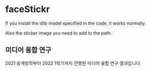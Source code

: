﻿# faceStickr
If you install the dlib model specified in the code, it works normally.

Also the sticker image you need to add to the path.

## 미디어 융합 연구
2021 동계방학부터 2022 1학기까지 진행한 미디어 융합 연구 결과입니다.
